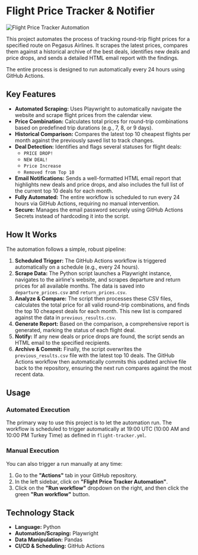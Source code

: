 # Flight Price Tracker & Notifier

![Flight Price Tracker Automation](https://github.com/asrinsevim/PegasusFlightTracker/actions/workflows/flight-tracker.yml/badge.svg)

This project automates the process of tracking round-trip flight prices for a specified route on Pegasus Airlines. It scrapes the latest prices, compares them against a historical archive of the best deals, identifies new deals and price drops, and sends a detailed HTML email report with the findings.

The entire process is designed to run automatically every 24 hours using GitHub Actions.

## Key Features

-   **Automated Scraping:** Uses Playwright to automatically navigate the website and scrape flight prices from the calendar view.
-   **Price Combination:** Calculates total prices for round-trip combinations based on predefined trip durations (e.g., 7, 8, or 9 days).
-   **Historical Comparison:** Compares the latest top 10 cheapest flights per month against the previously saved list to track changes.
-   **Deal Detection:** Identifies and flags several statuses for flight deals:
    -   `PRICE DROP!`
    -   `NEW DEAL!`
    -   `Price Increase`
    -   `Removed from Top 10`
-   **Email Notifications:** Sends a well-formatted HTML email report that highlights new deals and price drops, and also includes the full list of the current top 10 deals for each month.
-   **Fully Automated:** The entire workflow is scheduled to run every 24 hours via GitHub Actions, requiring no manual intervention.
-   **Secure:** Manages the email password securely using GitHub Actions Secrets instead of hardcoding it into the script.

## How It Works

The automation follows a simple, robust pipeline:

1.  **Scheduled Trigger:** The GitHub Actions workflow is triggered automatically on a schedule (e.g., every 24 hours).
2.  **Scrape Data:** The Python script launches a Playwright instance, navigates to the airline's website, and scrapes departure and return prices for all available months. The data is saved into `departure_prices.csv` and `return_prices.csv`.
3.  **Analyze & Compare:** The script then processes these CSV files, calculates the total price for all valid round-trip combinations, and finds the top 10 cheapest deals for each month. This new list is compared against the data in `previous_results.csv`.
4.  **Generate Report:** Based on the comparison, a comprehensive report is generated, marking the status of each flight deal.
5.  **Notify:** If any new deals or price drops are found, the script sends an HTML email to the specified recipients.
6.  **Archive & Commit:** Finally, the script overwrites the `previous_results.csv` file with the latest top 10 deals. The GitHub Actions workflow then automatically commits this updated archive file back to the repository, ensuring the next run compares against the most recent data.


## Usage

### Automated Execution
The primary way to use this project is to let the automation run. The workflow is scheduled to trigger automatically at 19:00 UTC (10:00 AM and 10:00 PM Turkey Time) as defined in `flight-tracker.yml`.

### Manual Execution
You can also trigger a run manually at any time:
1.  Go to the **"Actions"** tab in your GitHub repository.
2.  In the left sidebar, click on **"Flight Price Tracker Automation"**.
3.  Click on the **"Run workflow"** dropdown on the right, and then click the green **"Run workflow"** button.

## Technology Stack

-   **Language:** Python
-   **Automation/Scraping:** Playwright
-   **Data Manipulation:** Pandas
-   **CI/CD & Scheduling:** GitHub Actions
